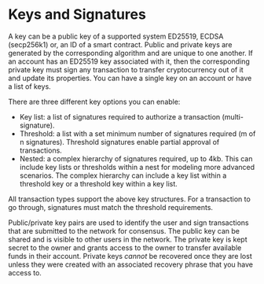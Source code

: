 # Keys and Signatures

A key can be a public key of a supported system ED25519, ECDSA (secp256k1) or, an ID of a smart contract. Public and private keys are generated by the corresponding algorithm and are unique to one another. If an account has an ED25519 key associated with it, then the corresponding private key must sign any transaction to transfer cryptocurrency out of it and update its properties. You can have a single key on an account or have a list of keys.

There are three different key options you can enable:

* Key list: a list of signatures required to authorize a transaction (multi-signature).
* Threshold: a list with a set minimum number of signatures required (m of n signatures). Threshold signatures enable partial approval of transactions.
* Nested: a complex hierarchy of signatures required, up to 4kb. This can include key lists or thresholds within a nest for modeling more advanced scenarios. The complex hierarchy can include a key list within a threshold key or a threshold key within a key list.

All transaction types support the above key structures. For a transaction to go through, signatures must match the threshold requirements.

Public/private key pairs are used to identify the user and sign transactions that are submitted to the network for consensus. The public key can be shared and is visible to other users in the network. The private key is kept secret to the owner and grants access to the owner to transfer available funds in their account. Private keys _cannot_ be recovered once they are lost unless they were created with an associated recovery phrase that you have access to.
